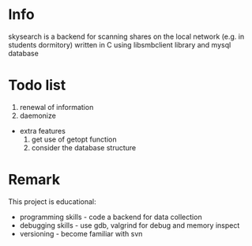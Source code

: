 # Info #
skysearch is a backend for scanning shares on the local network (e.g. in students dormitory) written in C using libsmbclient library and mysql database

# Todo list #
  1. renewal of information
  1. daemonize
+ extra features
  1. get use of getopt function
  1. consider the database structure

# Remark #
This project is educational:
  * programming skills - code a backend for data collection
  * debugging skills - use gdb, valgrind for debug and memory inspect
  * versioning - become familiar with svn